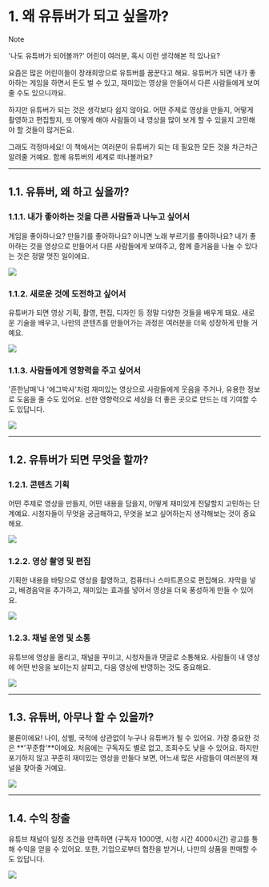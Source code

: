 # 1. 왜 유튜버가 되고 싶을까?

> [!NOTE]
> '나도 유튜버가 되어볼까?' 어린이 여러분, 혹시 이런 생각해본 적 있나요?

요즘은 많은 어린이들이 장래희망으로 유튜버를 꿈꾼다고 해요. 유튜버가 되면 내가 좋아하는 게임을 하면서 돈도 벌 수 있고, 재미있는 영상을 만들어서 다른 사람들에게 보여줄 수도 있으니까요.

하지만 유튜버가 되는 것은 생각보다 쉽지 않아요. 어떤 주제로 영상을 만들지, 어떻게 촬영하고 편집할지, 또 어떻게 해야 사람들이 내 영상을 많이 보게 할 수 있을지 고민해야 할 것들이 많거든요.

그래도 걱정마세요! 이 책에서는 여러분이 유튜버가 되는 데 필요한 모든 것을 차근차근 알려줄 거예요. 함께 유튜버의 세계로 떠나볼까요?

---

## 1.1. 유튜버, 왜 하고 싶을까?

### 1.1.1. 내가 좋아하는 것을 다른 사람들과 나누고 싶어서

게임을 좋아하나요? 만들기를 좋아하나요? 아니면 노래 부르기를 좋아하나요? 내가 좋아하는 것을 영상으로 만들어서 다른 사람들에게 보여주고, 함께 즐거움을 나눌 수 있다는 것은 정말 멋진 일이에요.

<img src="./src/01/gomin.png" />

### 1.1.2. 새로운 것에 도전하고 싶어서

유튜버가 되면 영상 기획, 촬영, 편집, 디자인 등 정말 다양한 것들을 배우게 돼요. 새로운 기술을 배우고, 나만의 콘텐츠를 만들어가는 과정은 여러분을 더욱 성장하게 만들 거예요.

<img src="./src/01/nachimvan.png" />

### 1.1.3. 사람들에게 영향력을 주고 싶어서

'흔한남매'나 '에그박사'처럼 재미있는 영상으로 사람들에게 웃음을 주거나, 유용한 정보로 도움을 줄 수도 있어요. 선한 영향력으로 세상을 더 좋은 곳으로 만드는 데 기여할 수도 있답니다.

<img src="./src/01/seoeve.jpg" />

---

## 1.2. 유튜버가 되면 무엇을 할까?

### 1.2.1. 콘텐츠 기획

어떤 주제로 영상을 만들지, 어떤 내용을 담을지, 어떻게 재미있게 전달할지 고민하는 단계예요. 시청자들이 무엇을 궁금해하고, 무엇을 보고 싶어하는지 생각해보는 것이 중요해요.

<img src="./src/01/illon.jpg" />

### 1.2.2. 영상 촬영 및 편집

기획한 내용을 바탕으로 영상을 촬영하고, 컴퓨터나 스마트폰으로 편집해요. 자막을 넣고, 배경음악을 추가하고, 재미있는 효과를 넣어서 영상을 더욱 풍성하게 만들 수 있어요.

<img src="./src/01/gary.jpg" />

### 1.2.3. 채널 운영 및 소통

유튜브에 영상을 올리고, 채널을 꾸미고, 시청자들과 댓글로 소통해요. 사람들이 내 영상에 어떤 반응을 보이는지 살피고, 다음 영상에 반영하는 것도 중요해요.

<img src="./src/01/attention.png" />

---

## 1.3. 유튜버, 아무나 할 수 있을까?

물론이에요! 나이, 성별, 국적에 상관없이 누구나 유튜버가 될 수 있어요. 가장 중요한 것은 **'꾸준함'**이에요. 처음에는 구독자도 별로 없고, 조회수도 낮을 수 있어요. 하지만 포기하지 않고 꾸준히 재미있는 영상을 만들다 보면, 어느새 많은 사람들이 여러분의 채널을 찾아줄 거예요.

<img src="./src/01/kidsyoutuberex.png" />

---

## 1.4. 수익 창출

유튜브 채널이 일정 조건을 만족하면 (구독자 1000명, 시청 시간 4000시간) 광고를 통해 수익을 얻을 수 있어요. 또한, 기업으로부터 협찬을 받거나, 나만의 상품을 판매할 수도 있답니다.

<img src="./src/01/paypal.jpg" />
